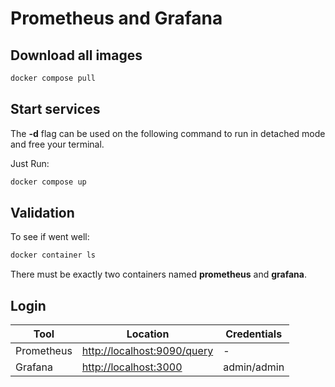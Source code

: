 # Prometheus and Grafana

## Download all images

```bash
docker compose pull
```
## Start services

The **-d** flag can be used on the following command to run in detached mode and free your terminal.

Just Run:

```bash
docker compose up
```

## Validation

To see if went well:

```bash
docker container ls
```

There must be exactly two containers named **prometheus** and **grafana**.

## Login

|Tool | Location | Credentials | 
| --- | --- | --- |
| Prometheus | [http://localhost:9090/query](http://localhost:9090/query) | - | 
| Grafana | [http://localhost:3000](http://localhost:3000) | admin/admin |